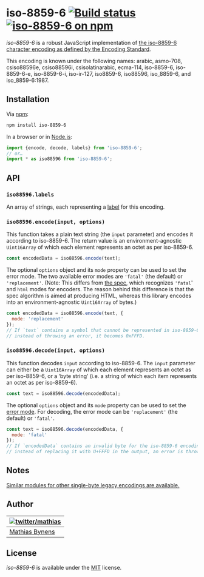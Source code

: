 # iso-8859-6 [![Build status](https://github.com/mathiasbynens/iso-8859-6/workflows/run-checks/badge.svg)](https://github.com/mathiasbynens/iso-8859-6/actions?query=workflow%3Arun-checks) [![iso-8859-6 on npm](https://img.shields.io/npm/v/iso-8859-6)](https://www.npmjs.com/package/iso-8859-6)

_iso-8859-6_ is a robust JavaScript implementation of [the iso-8859-6 character encoding as defined by the Encoding Standard](https://encoding.spec.whatwg.org/#iso-8859-6).

This encoding is known under the following names: arabic, asmo-708, csiso88596e, csiso88596i, csisolatinarabic, ecma-114, iso-8859-6, iso-8859-6-e, iso-8859-6-i, iso-ir-127, iso8859-6, iso88596, iso_8859-6, and iso_8859-6:1987.

## Installation

Via [npm](https://www.npmjs.com/):

```bash
npm install iso-8859-6
```

In a browser or in [Node.js](https://nodejs.org/):

```js
import {encode, decode, labels} from 'iso-8859-6';
// or…
import * as iso88596 from 'iso-8859-6';
```

## API

### `iso88596.labels`

An array of strings, each representing a [label](https://encoding.spec.whatwg.org/#label) for this encoding.

### `iso88596.encode(input, options)`

This function takes a plain text string (the `input` parameter) and encodes it according to iso-8859-6. The return value is an environment-agnostic `Uint16Array` of which each element represents an octet as per iso-8859-6.

```js
const encodedData = iso88596.encode(text);
```

The optional `options` object and its `mode` property can be used to set the error mode. The two available error modes are `'fatal'` (the default) or `'replacement'`. (Note: This differs from [the spec](https://encoding.spec.whatwg.org/#error-mode), which recognizes `'fatal`' and `html` modes for encoders. The reason behind this difference is that the spec algorithm is aimed at producing HTML, whereas this library encodes into an environment-agnostic `Uint16Array` of bytes.)

```js
const encodedData = iso88596.encode(text, {
  mode: 'replacement'
});
// If `text` contains a symbol that cannot be represented in iso-8859-6,
// instead of throwing an error, it becomes 0xFFFD.
```

### `iso88596.decode(input, options)`

This function decodes `input` according to iso-8859-6. The `input` parameter can either be a `Uint16Array` of which each element represents an octet as per iso-8859-6, or a ‘byte string’ (i.e. a string of which each item represents an octet as per iso-8859-6).

```js
const text = iso88596.decode(encodedData);
```

The optional `options` object and its `mode` property can be used to set the [error mode](https://encoding.spec.whatwg.org/#error-mode). For decoding, the error mode can be `'replacement'` (the default) or `'fatal'`.

```js
const text = iso88596.decode(encodedData, {
  mode: 'fatal'
});
// If `encodedData` contains an invalid byte for the iso-8859-6 encoding,
// instead of replacing it with U+FFFD in the output, an error is thrown.
```

## Notes

[Similar modules for other single-byte legacy encodings are available.](https://www.npmjs.com/browse/keyword/legacy-encoding)

## Author

| [![twitter/mathias](https://gravatar.com/avatar/24e08a9ea84deb17ae121074d0f17125?s=70)](https://twitter.com/mathias "Follow @mathias on Twitter") |
|---|
| [Mathias Bynens](https://mathiasbynens.be/) |

## License

_iso-8859-6_ is available under the [MIT](https://mths.be/mit) license.
